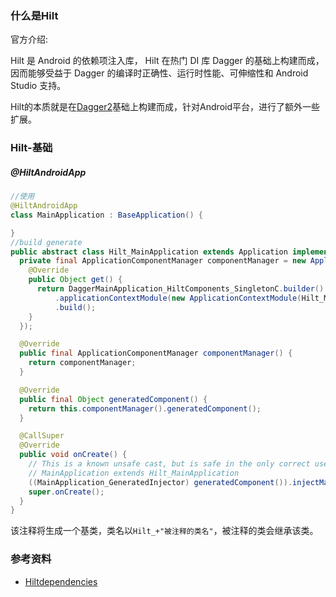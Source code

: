 ### 什么是Hilt

官方介绍:

  Hilt 是 Android 的依赖项注入库，
  Hilt 在热门 DI 库 Dagger 的基础上构建而成，因而能够受益于 Dagger 的编译时正确性、运行时性能、可伸缩性和 Android Studio 支持。

Hilt的本质就是在[Dagger2](https://blog.csdn.net/xiaoJiu___/article/details/120783647)基础上构建而成，针对Android平台，进行了额外一些扩展。

### Hilt-基础

##### @HiltAndroidApp

```java
//使用
@HiltAndroidApp
class MainApplication : BaseApplication() {

}
//build generate
public abstract class Hilt_MainApplication extends Application implements GeneratedComponentManagerHolder {
  private final ApplicationComponentManager componentManager = new ApplicationComponentManager(new ComponentSupplier() {
    @Override
    public Object get() {
      return DaggerMainApplication_HiltComponents_SingletonC.builder()
          .applicationContextModule(new ApplicationContextModule(Hilt_MainApplication.this))
          .build();
    }
  });

  @Override
  public final ApplicationComponentManager componentManager() {
    return componentManager;
  }

  @Override
  public final Object generatedComponent() {
    return this.componentManager().generatedComponent();
  }

  @CallSuper
  @Override
  public void onCreate() {
    // This is a known unsafe cast, but is safe in the only correct use case:
    // MainApplication extends Hilt_MainApplication
    ((MainApplication_GeneratedInjector) generatedComponent()).injectMainApplication(UnsafeCasts.<MainApplication>unsafeCast(this));
    super.onCreate();
  }
}
```
该注释将生成一个基类，类名以`Hilt_+"被注释的类名"`，被注释的类会继承该类。


### 参考资料
- [Hiltdependencies](https://dagger.dev/hilt/gradle-setup.html)
